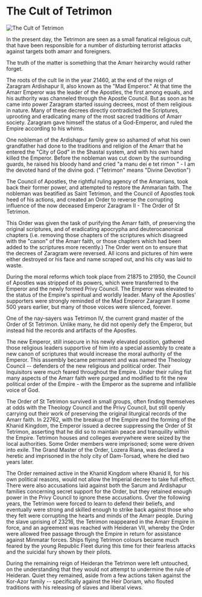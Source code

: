 # The Cult of Tetrimon

![The Cult of Tetrimon](images/potw_tetrimon.jpg)
<div style="line-height:12pt;">
	<p>
		In the present day, the Tetrimon are seen as a small fanatical religious cult, that have been responsible for a number of disturbing terrorist attacks against targets both amarr and foreigners.</p>
	<p>
		The truth of the matter is something that the Amarr heirarchy would rather forget.</p>
	<p>
		The roots of the cult lie in the year 21460, at the end of the reign of Zaragram Ardishapur II, also known as the "Mad Emperor." At that time the Amarr Emperor was the leader of the Apostles, the first among equals, and his authority was channeled through the Apostle Council. But as soon as he came into power Zaragram started issuing decrees, most of them religious in nature. Many of these decrees directly contradicted the Scriptures, uprooting and eradicating many of the most sacred traditions of Amarr society. Zaragram gave himself the status of a God-Emperor, and ruled the Empire according to his whims.</p>
	<p>
		One nobleman of the Ardishapur family grew so ashamed of what his own grandfather had done to the traditions and religion of the Amarr that he entered the "City of God" in the Shastal system, and with his own hand killed the Emperor. Before the nobleman was cut down by the surrounding guards, he raised his bloody hand and cried "a manu dei e tet rimon " - I am the devoted hand of the divine god. ("Tetrimon" means "Divine Devotion")</p>
	<p>
		The Council of Apostles, the rightful ruling agency of the Amarrians, took back their former power, and attempted to restore the Ammarian faith. The nobleman was beatified as Saint Tetrimon, and the Council of Apostles took heed of his actions, and created an Order to reverse the corrupting influence of the now deceased Emperor Zaragram II - The Order of St Tetrimon.</p>
	<p>
		This Order was given the task of purifying the Amarr faith, of preserving the original scriptures, and of eradicating apocrypha and deuterocanonical chapters (i.e. removing those chapters of the scriptures which disagreed with the "canon" of the Amarr faith, or those chapters which had been added to the scriptures more recently.) The Order went on to ensure that the decrees of Zaragram were reversed. All icons and pictures of him were either destroyed or his face and name scraped out, and his city was laid to waste.</p>
	<p>
		During the moral reforms which took place from 21875 to 21950, the Council of Apostles was stripped of its powers, which were transferred to the Emperor and the newly formed Privy Council. The Emperor was elevated to the status of the Empire's spiritual and worldly leader. Many of the Apostles' supporters were strongly reminded of the Mad Emperor Zaragram II some 500 years earlier, but many of those voices were silenced, forever.</p>
	<p>
		One of the nay-sayers was Tetrimon IV, the current grand master of the Order of St Tetrimon. Unlike many, he did not openly defy the Emperor, but instead hid the records and artifacts of the Apostles.</p>
	<p>
		The new Emperor, still insecure in his newly elevated position, gathered those religious leaders supportive of him into a special assembly to create a new canon of scriptures that would increase the moral authority of the Emperor. This assembly became permanent and was named the Theology Council -- defenders of the new religious and political order. Their Inquisitors were much feared throughout the Empire. Under their ruling fist many aspects of the Amarr faith were purged and modified to fit the new political order of the Empire - with the Emperor as the supreme and infallible voice of God.</p>
	<p>
		The Order of St Tetrimon survived in small groups, often finding themselves at odds with the Theology Council and the Privy Council, but still openly carrying out their work of preserving the original liturgical records of the Amarr faith. In 22762, with the breakup of the Empire and the forming of the Khanid Kingdom, the Emperor issued a decree suppressing the Order of St Tetrimon, asserting that he did so to maintain peace and tranquility within the Empire. Tetrimon houses and colleges everywhere were seized by the local authorities. Some Order members were imprisoned; some were driven into exile. The Grand Master of the Order, Lozera Riana, was declared a heretic and imprisoned in the holy city of Dam-Torsad, where he died two years later.</p>
	<p>
		The Order remained active in the Khanid Kingdom where Khanid II, for his own political reasons, would not allow the Imperial decree to take full effect. There were also accusations laid against both the Sarum and Ardishapur families concerning secret support for the Order, but they retained enough power in the Privy Council to ignore these accusations. Over the following years, the Tetrimon were forced to learn to defend their beliefs, and eventually were strong and skilled enough to strike back against those who they felt were corrupting the hearts and minds of the Amarr people. During the slave uprising of 23216, the Tetrimon reappeared in the Amarr Empire in force, and an agreement was reached with Heideran VII, whereby the Order were allowed free passage through the Empire in return for assistance against Minmatar forces. Ships flying Tetrimon colours became much feared by the young Republic Fleet during this time for their fearless attacks and the suicidal fury shown by their pilots.</p>
	<p>
		During the remaining reign of Heideran the Tetrimon were left untouched, on the understanding that they would not attempt to undermine the rule of Heideran. Quiet they remained, aside from a few actions taken against the Kor-Azor family -- specifically against the Heir Doriam, who flouted traditions with his releasing of slaves and liberal views.</p>
</div>
<p>
	 </p>

                            
                        
